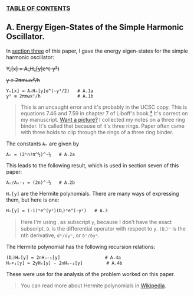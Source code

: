 ### [TABLE OF CONTENTS](CONTENTS.md)

## A. Energy Eigen-States of the Simple Harmonic Oscillator.

In [section three](QMSHO.md) of this paper,
I gave the energy eigen-states for the simple harmonic oscillator:

~~Yₙ[x] = AₙHₙ[y]e^(-y²)~~

~~y ≡ 2πmωx²/h~~

    Yₙ[x] = AₙHₙ[y]e^(-y²/2)   # A.1a
    y² ≡ 2πmωx²/h              # A.1b

> This is an uncaught error and it's probably in the UCSC copy.
> This is equations 7.46 and 7.59 in chapter 7 of Liboff's book.[³](REFERENCE.md)
> It's correct on my manuscript.  [Want a picture?](images/manuscript_500_888.png)
> I collected my notes on a three ring binder.
> It's called that because of it's three rings.
> Paper often came with three holds to clip through the rings of a three ring binder.

The constants `Aₙ` are given by

    Aₙ = (2ⁿn!π^½)^-½   # A.2a

This leads to the following result, which is used in section seven of this paper:

    Aₙ/Aₙ-₁ = (2n)^-½   # A.2b

`Hₙ[y]` are the Hermite polynomials.
There are many ways of expressing them, but here is one:

    Hₙ[y] = (-1)ⁿe^(y²)(Dᵧ)ⁿe^(-y²)   # A.3

> Here I'm using `ᵧ` as subscript `y`, because I don't have the exact subscript.
> `Dᵧ` is the differential operator with respect to `y`.
> `(Dᵧ)ⁿ` is the nth derivative, `dⁿ/dyⁿ`, or `δⁿ/δyⁿ`.

The Hermite polynomial has the following recursion relations:

    (Dᵧ)Hₙ[y] = 2nHₙ-₁[y]                 # A.4a
    Hₙ+₁[y] = 2yHₙ[y] - 2nHₙ-₁[y]         # A.4b

These were use for the analysis of the problem worked on this paper.

> You can read more about Hermite polynomials in
> [Wikipedia](http://en.wikipedia.org/wiki/Hermite_polynomials).
